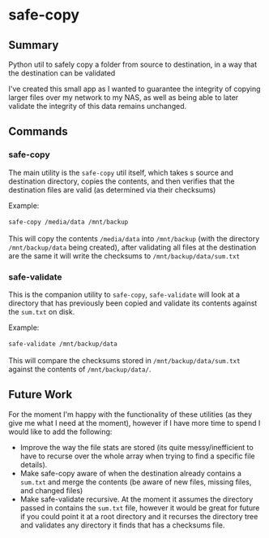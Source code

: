 # safe-copy
## Summary
Python util to safely copy a folder from source to destination, in a way that the destination can be validated

I've created this small app as I wanted to guarantee the integrity of copying larger files over my network to my NAS, 
as well as being able to later validate the integrity of this data remains unchanged.

## Commands
### safe-copy
The main utility is the `safe-copy` util itself, which takes s source and destination directory, copies the contents, and 
then verifies that the destination files are valid (as determined via their checksums)

Example:<br/><br/>
`safe-copy /media/data /mnt/backup`<br/>
<br/>
This will copy the contents `/media/data` into `/mnt/backup` (with the directory  `/mnt/backup/data` being created), 
after validating all files at the destination are the same it will write the checksums to `/mnt/backup/data/sum.txt`

### safe-validate
This is the companion utility to `safe-copy`, `safe-validate` will look at a directory that has previously been copied
and validate its contents against the `sum.txt` on disk.

Example:<br/><br/>
`safe-validate /mnt/backup/data`<br/>
<br/>
This will compare the checksums stored in `/mnt/backup/data/sum.txt` against the contents of `/mnt/backup/data/`. 

## Future Work
For the moment I'm happy with the functionality of these utilities (as they give me what I need at the moment), however
if I have more time to spend I would like to add the following:
* Improve the way the file stats are stored (its quite messy/inefficient to have to recurse over the whole array when
trying to find a specific file details).
* Make safe-copy aware of when the destination already contains a `sum.txt` and merge the contents (be aware of new files, 
missing files, and changed files)
* Make safe-validate recursive. At the moment it assumes the directory passed in contains the `sum.txt` file, however it 
would be great for future if you could point it at a root directory and it recurses the directory tree and validates any
directory it finds that has a checksums file.